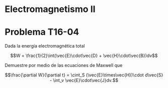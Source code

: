 # Electromagnetismo II
# Problema T16-04

Dada la energía electromagnética total

```math
W = \frac{1}{2}\int(\vec{E}\cdot\vec{D} + \vec{H}\cdot\vec{B})dv
```

Demuestre por medio de las ecuaciones de Maxwell que

```math
\frac{\partial W}{\partial t}
= \cint_S (\vec{E}\times\vec{H})\cdot d\vec{S}
- \int_v \vec{E}\cdot\vec{J}dv.
```
